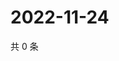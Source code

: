 # 2022-11-24

共 0 条

<!-- BEGIN WEIBO -->
<!-- 最后更新时间 Thu Nov 24 2022 14:18:35 GMT+0800 (China Standard Time) -->

<!-- END WEIBO -->
